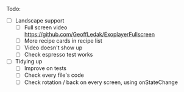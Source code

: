 Todo:
- [ ] Landscape support
	- [ ] Full screen video https://github.com/GeoffLedak/ExoplayerFullscreen
	- [ ] More recipe cards in recipe list
	- [ ] Video doesn't show up
	- [ ] Check espresso test works
- [ ] Tidying up
	- [ ] Improve on tests
	- [ ] Check every file's code
	- [ ] Check rotation / back on every screen, using onStateChange